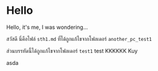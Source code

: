 # Hello
Hello, it's me, I was wondering...

สวัสดี นี่คือไฟล์ `sth1.md` ที่ได้ถูกแก้ไขจากโฟลเดอร์ `another_pc_test1`

ส่วนบรรทัดนี้ได้ถูกแก้ไขจากโฟลเดอร์ `test1`
test
KKKKKK
Kuy

asda